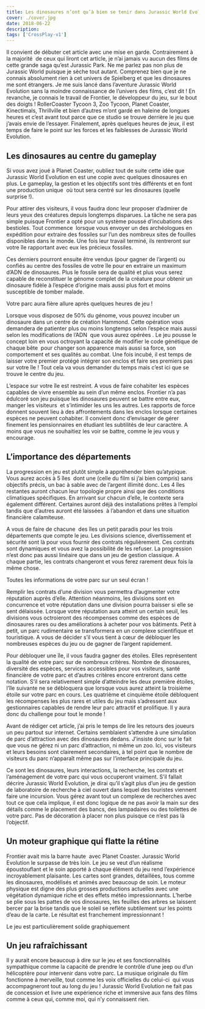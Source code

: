 ```yaml
---
title: Les dinosaures n’ont qu’à bien se tenir dans Jurassic World Evolution
cover: ./cover.jpg
date: 2018-06-22
description: 
tags: ['CrossPlay-v1']
---
```

Il convient de débuter cet article avec une mise en garde. Contrairement à la majorité  de ceux qui liront cet article, je n’ai jamais vu aucun des films de cette grande saga qu’est Jurassic Park. Ne me parlez pas non plus de Jurassic World puisque je sèche tout autant. Comprenez bien que je ne connais absolument rien à cet univers de Spielberg et que les dinosaures me sont étrangers. Je me suis lancé dans l’aventure Jurassic World Evolution sans la moindre connaissance de l’univers des films, c’est dit ! En revanche, je connais le travail de Frontier, le développeur du jeu, sur le bout des doigts ! RollerCoaster Tycoon 3, Zoo Tycoon, Planet Coaster, Kinectimals, Thrillville et bien d’autres m’ont gardé en haleine de longues heures et c’est avant tout parce que ce studio se trouve derrière le jeu que j’avais envie de l’essayer. Finalement, après quelques heures de jeux, il est temps de faire le point sur les forces et les faiblesses de Jurassic World Evolution.

## Les dinosaures au centre du gameplay
Si vous avez joué à Planet Coaster, oubliez tout de suite cette idée que Jurassic World Evolution en est une copie avec quelques dinosaures en plus. Le gameplay, la gestion et les objectifs sont très différents et en font une production unique  où tout sera centré sur les dinosaures (quelle surprise !).

Pour attirer des visiteurs, il vous faudra donc leur proposer d’admirer de leurs yeux des créatures depuis longtemps disparues. La tâche ne sera pas simple puisque Frontier a opté pour un système poussé d’incubations des bestioles. Tout commence  lorsque vous envoyer un des archéologues en expédition pour extraire des fossiles sur l’un des nombreux sites de fouilles disponibles dans le monde. Une fois leur travail terminé, ils rentreront sur votre île rapportant avec eux les précieux fossiles.

Ces derniers pourront ensuite être vendus (pour gagner de l’argent) ou confiés au centre des fossiles de votre île pour en extraire un maximum d’ADN de dinosaures. Plus le fossile sera de qualité et plus vous serez capable de reconstituer le génome complet de la créature pour obtenir un dinosaure fidèle à l’espèce d’origine mais aussi plus fort et moins susceptible de tomber malade.

Votre parc aura fière allure après quelques heures de jeu !

Lorsque vous disposez de 50% du génome, vous pouvez incuber un dinosaure dans un centre de création Hammond. Cette opération vous demandera de patienter plus ou moins longtemps selon l’espèce mais aussi selon les modifications de l’ADN  que vous aurez opérées . Le jeu pousse le concept loin en vous octroyant la capacité de modifier le code génétique de chaque bête  pour changer son apparence mais aussi sa force, son comportement et ses qualités au combat. Une fois incubé, il est temps de laisser votre premier protégé intégrer son enclos et faire ses premiers pas sur votre île ! Tout cela va vous demander du temps mais c’est ici que se trouve le centre du jeu.

L’espace sur votre île est restreint. A vous de faire cohabiter les espèces capables de vivre ensemble au sein d’un même enclos. Frontier n’a pas édulcoré son jeu puisque les dinosaures peuvent se battre entre eux, manger les visiteurs  et s’intimider les uns les autres. Les rapports de force donnent souvent lieu à des affrontements dans les enclos lorsque certaines espèces ne peuvent cohabiter. Il convient donc d’envisager de gérer finement les pensionnaires en étudiant les subtilités de leur caractère. A moins que vous ne souhaitiez les voir se battre, comme le jeu vous y encourage.

## L’importance des départements
La progression en jeu est plutôt simple à appréhender bien qu’atypique. Vous aurez accès à 5 îles  dont une (celle du film si j’ai bien compris) sans objectifs précis, un bac à sable avec de l’argent illimité donc. Les 4 îles restantes auront chacun leur topologie propre ainsi que des conditions climatiques spécifiques. En arrivant sur chacun d’elle, le contexte sera également différent. Certaines auront déjà des installations prêtes à l’emploi tandis que d’autres auront été laissées  à l’abandon et dans une situation financière calamiteuse.

A vous de faire de chacune  des îles un petit paradis pour les trois départements que compte le jeu. Les divisions science, divertissement et sécurité sont là pour vous fournir des contrats régulièrement. Ces contrats sont dynamiques et vous avez la possibilité de les refuser. La progression n’est donc pas aussi linéaire que dans un jeu de gestion classique. A chaque partie, les contrats changeront et vous ferez rarement deux fois la même chose.

Toutes les informations de votre parc sur un seul écran !

Remplir les contrats d’une division vous permettra d’augmenter votre réputation auprès d’elle. Attention néanmoins, les divisions sont en concurrence et votre réputation dans une division pourra baisser si elle se sent délaissée. Lorsque votre réputation aura atteint un certain seuil, les divisions vous octroieront des récompenses comme des espèces de dinosaures rares ou des améliorations à acheter pour vos bâtiments. Petit à petit, un parc rudimentaire se transformera en un complexe scientifique et touristique. A vous de décider s’il vous tient à cœur de débloquer les nombreuses espèces du jeu ou de gagner de l’argent rapidement.

Pour débloquer une île, il vous faudra gagner des étoiles. Elles représentent la qualité de votre parc sur de nombreux critères. Nombre de dinosaures, diversité des espèces, services accessibles pour vos visiteurs, santé financière de votre parc et d’autres critères encore entreront dans cette notation. S’il sera relativement simple d’atteindre les deux première étoiles, l’île suivante ne se débloquera que lorsque vous aurez atteint la troisième étoile sur votre parc en cours. Les quatrième et cinquième étoile débloquent les récompenses les plus rares et utiles du jeu mais s’adressent aux gestionnaires capables de rendre leur parc attractif et prolifique. Il y aura donc du challenge pour tout le monde !

Avant de rédiger cet article, j’ai pris le temps de lire les retours des joueurs un peu partout sur internet. Certains semblaient s’attendre à une simulation de parc d’attraction avec des dinosaures dedans. J’insiste donc sur le fait que vous ne gérez ni un parc d’attraction, ni même un zoo. Ici, vos visiteurs et leurs besoins sont clairement secondaires, à tel point que le nombre de visiteurs du parc n’apparaît même pas sur l’interface principale du jeu.

Ce sont les dinosaures, leurs interactions, la recherche, les contrats et l’aménagement de votre parc qui vous occuperont vraiment. S’il fallait décrire Jurassic World Evolution, je dirai qu’il s’agit plus d’un jeu de gestion de laboratoire de recherche à ciel ouvert dans lequel des touristes viennent faire une incursion. Vous gérez avant tout un complexe de recherches avec tout ce que cela implique, il est donc logique de ne pas avoir la main sur des détails comme le placement des bancs, des lampadaires ou des toilettes de votre parc. Pas de décoration à placer non plus puisque ce n’est pas là l’objectif.

## Un moteur graphique qui flatte la rétine
Frontier avait mis la barre haute  avec Planet Coaster. Jurassic World Evolution le surpasse de très loin. Le jeu se veut d’un réalisme époustouflant et le soin apporté à chaque élément du jeu rend l’expérience incroyablement plaisante. Les cartes sont grandes, détaillées, tous comme les dinosaures, modélisés et animés avec beaucoup de soin. Le moteur physique est digne des plus grosses productions actuelles avec une végétation dynamique riche et des effets météo impressionnants. L’herbe se plie sous les pattes de vos dinosaures, les feuilles des arbres se laissent bercer par la brise tandis que le soleil se reflète subtilement sur les points d’eau de la carte. Le résultat est franchement impressionnant !

Le jeu est particulièrement solide graphiquement

## Un jeu rafraîchissant
Il y aurait encore beaucoup à dire sur le jeu et ses fonctionnalités sympathique comme la capacité de prendre le contrôle d’une jeep ou d’un hélicoptère pour intervenir dans votre parc. La musique originale du film fonctionne à merveille, tout comme les voix officielles du celui-ci  qui vous accompagneront tout au long du jeu ! Jurassic World Evolution ne fait pas de concession et livre une expérience riche et immersive aux fans des films comme à ceux qui, comme moi, qui n’y connaissent rien.

